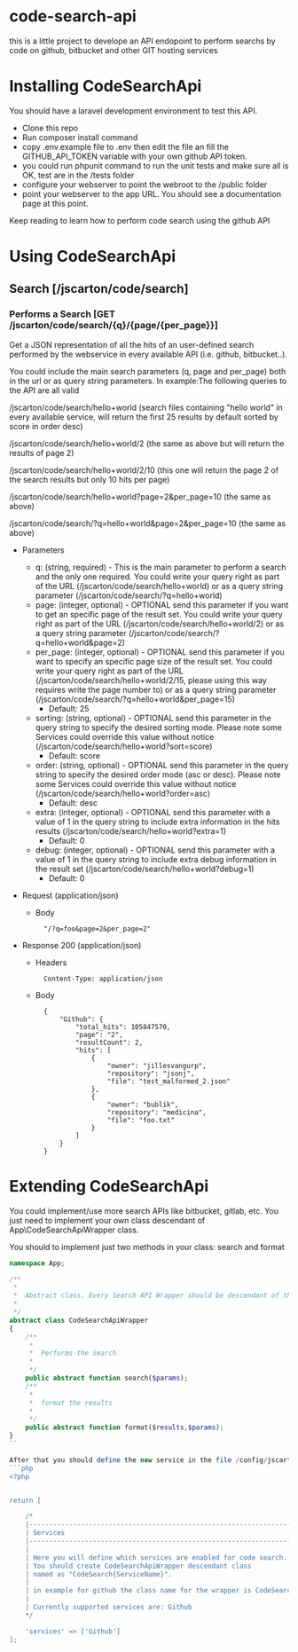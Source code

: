 # code-search-api
this is a little project to develope an API endopoint to perform searchs by code  on github, bitbucket and other GIT hosting services

# Installing CodeSearchApi

You should have a laravel development environment to test this API.

* Clone this repo
* Run composer install command
* copy .env.example file to .env then edit the file an fill the GITHUB_API_TOKEN variable with your own github API token.
* you could run phpunit command to run the unit tests and make sure all is OK, test are in the /tests folder
* configure your webserver to point the webroot to the /public folder
* point your webserver to the app URL. You should see a documentation page at this point.

Keep reading to learn how to perform code search using the github API



# Using CodeSearchApi

## Search [/jscarton/code/search]

### Performs a Search [GET /jscarton/code/search/{q}/{page/{per_page}}]
Get a JSON representation of all the hits of an user-defined search performed by the webservice in every available API (i.e. github, bitbucket..).

You could include the main search parameters (q, page and per_page) both in the url or as query string parameters. In example:The following queries to the API are all valid

/jscarton/code/search/hello+world (search files containing "hello world" in every available service, will return the first 25 results by default sorted by score in order desc)

/jscarton/code/search/hello+world/2 (the same as above but will return the results of page 2)

/jscarton/code/search/hello+world/2/10 (this one will return the page 2 of the search results but only 10 hits per page)

/jscarton/code/search/hello+world?page=2&per_page=10 (the same as above)

/jscarton/code/search/?q=hello+world&page=2&per_page=10 (the same as above)

+ Parameters
    + q: (string, required) - This is the main parameter to perform a search and the only one required. You could write your query right as part of the URL (/jscarton/code/search/hello+world) or as a query string parameter (/jscarton/code/search/?q=hello+world)
    + page: (integer, optional) - OPTIONAL send this parameter if you want to get an specific page of the result set. You could write your query right as part of the URL (/jscarton/code/search/hello+world/2) or as a query string parameter (/jscarton/code/search/?q=hello+world&page=2)
    + per_page: (integer, optional) - OPTIONAL send this parameter if you want to specify an specific page size of the result set. You could write your query right as part of the URL (/jscarton/code/search/hello+world/2/15, please using this way requires write the page number to) or as a query string parameter (/jscarton/code/search/?q=hello+world&per_page=15)
        + Default: 25
    + sorting: (string, optional) -  OPTIONAL send this parameter in the query string to specify the desired sorting mode. Please note some Services could override this value without notice (/jscarton/code/search/hello+world?sort=score)
        + Default: score
    + order: (string, optional) -  OPTIONAL send this parameter in the query string to specify the desired order mode (asc or desc). Please note some Services could override this value without notice (/jscarton/code/search/hello+world?order=asc)
        + Default: desc
    + extra: (integer, optional) -  OPTIONAL send this parameter with a value of 1 in the query string to include extra information in the hits results (/jscarton/code/search/hello+world?extra=1)
        + Default: 0
    + debug: (integer, optional) -  OPTIONAL send this parameter with a value of 1 in the query string to include extra debug information in the result set (/jscarton/code/search/hello+world?debug=1)
        + Default: 0

+ Request (application/json)
    + Body

            "/?q=foo&page=2&per_page=2"

+ Response 200 (application/json)
    + Headers

            Content-Type: application/json
    + Body

            {
                "Github": {
                    "total_hits": 105847570,
                    "page": "2",
                    "resultCount": 2,
                    "hits": [
                        {
                            "owner": "jillesvangurp",
                            "repository": "jsonj",
                            "file": "test_malformed_2.json"
                        },
                        {
                            "owner": "bublik",
                            "repository": "medicina",
                            "file": "foo.txt"
                        }
                    ]
                }
            }


# Extending CodeSearchApi

You could implement/use more search APIs like bitbucket, gitlab, etc. You just need to implement your own class descendant of App\CodeSearchApiWrapper class.

You should to implement just two methods in your class: search and format

```php
namespace App;

/**
 *
 *	Abstract class. Every Search API Wrapper should be descendant of this class
 *
 */
abstract class CodeSearchApiWrapper
{
	/**
	 *
	 *	Performs the Search
	 *
	 */
    public abstract function search($params);
    /**
	 *
	 *	format the results
	 *
	 */
    public abstract function format($results,$params);
}
``

After that you should define the new service in the file /config/jscarton.php
```php
<?php


return [

    /*
    |--------------------------------------------------------------------------
    | Services
    |--------------------------------------------------------------------------
    |
    | Here you will define which services are enabled for code search.
    | You should create CodeSearchApiWrapper descendant class
    | named as "CodeSearch{ServiceName}". 
    |
    | in example for github the class name for the wrapper is CodeSearchGithub.
    |
    | Currently supported services are: Github    
    */

    'services' => ['Github']
];
```